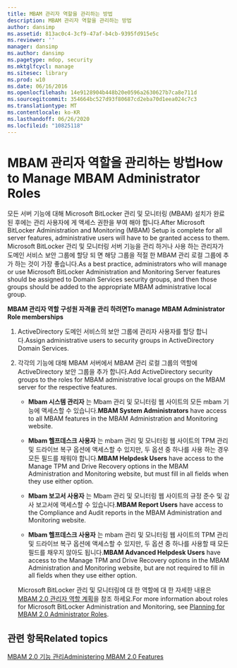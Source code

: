 ```yaml
---
title: MBAM 관리자 역할을 관리하는 방법
description: MBAM 관리자 역할을 관리하는 방법
author: dansimp
ms.assetid: 813ac0c4-3cf9-47af-b4cb-9395fd915e5c
ms.reviewer: ''
manager: dansimp
ms.author: dansimp
ms.pagetype: mdop, security
ms.mktglfcycl: manage
ms.sitesec: library
ms.prod: w10
ms.date: 06/16/2016
ms.openlocfilehash: 14e9128904b448b20e0596a2630627b7ca8e711d
ms.sourcegitcommit: 354664bc527d93f80687cd2eba70d1eea024c7c3
ms.translationtype: MT
ms.contentlocale: ko-KR
ms.lasthandoff: 06/26/2020
ms.locfileid: "10825118"
---
```

# <span data-ttu-id="5fd18-103">MBAM 관리자 역할을 관리하는 방법</span><span class="sxs-lookup"><span data-stu-id="5fd18-103">How to Manage MBAM Administrator Roles</span></span>


<span data-ttu-id="5fd18-104">모든 서버 기능에 대해 Microsoft BitLocker 관리 및 모니터링 (MBAM) 설치가 완료 된 후에는 관리 사용자에 게 액세스 권한을 부여 해야 합니다.</span><span class="sxs-lookup"><span data-stu-id="5fd18-104">After Microsoft BitLocker Administration and Monitoring (MBAM) Setup is complete for all server features, administrative users will have to be granted access to them.</span></span> <span data-ttu-id="5fd18-105">Microsoft BitLocker 관리 및 모니터링 서버 기능을 관리 하거나 사용 하는 관리자가 도메인 서비스 보안 그룹에 할당 되 면 해당 그룹을 적절 한 MBAM 관리 로컬 그룹에 추가 하는 것이 가장 좋습니다.</span><span class="sxs-lookup"><span data-stu-id="5fd18-105">As a best practice, administrators who will manage or use Microsoft BitLocker Administration and Monitoring Server features should be assigned to Domain Services security groups, and then those groups should be added to the appropriate MBAM administrative local group.</span></span>

**<span data-ttu-id="5fd18-106">MBAM 관리자 역할 구성원 자격을 관리 하려면</span><span class="sxs-lookup"><span data-stu-id="5fd18-106">To manage MBAM Administrator Role memberships</span></span>**

1.  <span data-ttu-id="5fd18-107">ActiveDirectory 도메인 서비스의 보안 그룹에 관리자 사용자를 할당 합니다.</span><span class="sxs-lookup"><span data-stu-id="5fd18-107">Assign administrative users to security groups in ActiveDirectory Domain Services.</span></span>

2.  <span data-ttu-id="5fd18-108">각각의 기능에 대해 MBAM 서버에서 MBAM 관리 로컬 그룹의 역할에 ActiveDirectory 보안 그룹을 추가 합니다.</span><span class="sxs-lookup"><span data-stu-id="5fd18-108">Add ActiveDirectory security groups to the roles for MBAM administrative local groups on the MBAM server for the respective features.</span></span>

    -   <span data-ttu-id="5fd18-109">**Mbam 시스템 관리자** 는 Mbam 관리 및 모니터링 웹 사이트의 모든 mbam 기능에 액세스할 수 있습니다.</span><span class="sxs-lookup"><span data-stu-id="5fd18-109">**MBAM System Administrators** have access to all MBAM features in the MBAM Administration and Monitoring website.</span></span>

    -   <span data-ttu-id="5fd18-110">**Mbam 헬프데스크 사용자** 는 mbam 관리 및 모니터링 웹 사이트의 TPM 관리 및 드라이브 복구 옵션에 액세스할 수 있지만, 두 옵션 중 하나를 사용 하는 경우 모든 필드를 채워야 합니다.</span><span class="sxs-lookup"><span data-stu-id="5fd18-110">**MBAM Helpdesk Users** have access to the Manage TPM and Drive Recovery options in the MBAM Administration and Monitoring website, but must fill in all fields when they use either option.</span></span>

    -   <span data-ttu-id="5fd18-111">**Mbam 보고서 사용자** 는 Mbam 관리 및 모니터링 웹 사이트의 규정 준수 및 감사 보고서에 액세스할 수 있습니다.</span><span class="sxs-lookup"><span data-stu-id="5fd18-111">**MBAM Report Users** have access to the Compliance and Audit reports in the MBAM Administration and Monitoring website.</span></span>

    -   <span data-ttu-id="5fd18-112">**Mbam 헬프데스크 사용자** 는 mbam 관리 및 모니터링 웹 사이트의 TPM 관리 및 드라이브 복구 옵션에 액세스할 수 있지만, 두 옵션 중 하나를 사용할 때 모든 필드를 채우지 않아도 됩니다.</span><span class="sxs-lookup"><span data-stu-id="5fd18-112">**MBAM Advanced Helpdesk Users** have access to the Manage TPM and Drive Recovery options in the MBAM Administration and Monitoring website, but are not required to fill in all fields when they use either option.</span></span>

    <span data-ttu-id="5fd18-113">Microsoft BitLocker 관리 및 모니터링에 대 한 역할에 대 한 자세한 내용은 [MBAM 2.0 관리자 역할 계획](planning-for-mbam-20-administrator-roles-mbam-2.md)을 참조 하세요.</span><span class="sxs-lookup"><span data-stu-id="5fd18-113">For more information about roles for Microsoft BitLocker Administration and Monitoring, see [Planning for MBAM 2.0 Administrator Roles](planning-for-mbam-20-administrator-roles-mbam-2.md).</span></span>

## <span data-ttu-id="5fd18-114">관련 항목</span><span class="sxs-lookup"><span data-stu-id="5fd18-114">Related topics</span></span>


[<span data-ttu-id="5fd18-115">MBAM 2.0 기능 관리</span><span class="sxs-lookup"><span data-stu-id="5fd18-115">Administering MBAM 2.0 Features</span></span>](administering-mbam-20-features-mbam-2.md)

 

 





